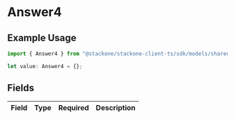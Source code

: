 # Answer4

## Example Usage

```typescript
import { Answer4 } from "@stackone/stackone-client-ts/sdk/models/shared";

let value: Answer4 = {};
```

## Fields

| Field       | Type        | Required    | Description |
| ----------- | ----------- | ----------- | ----------- |